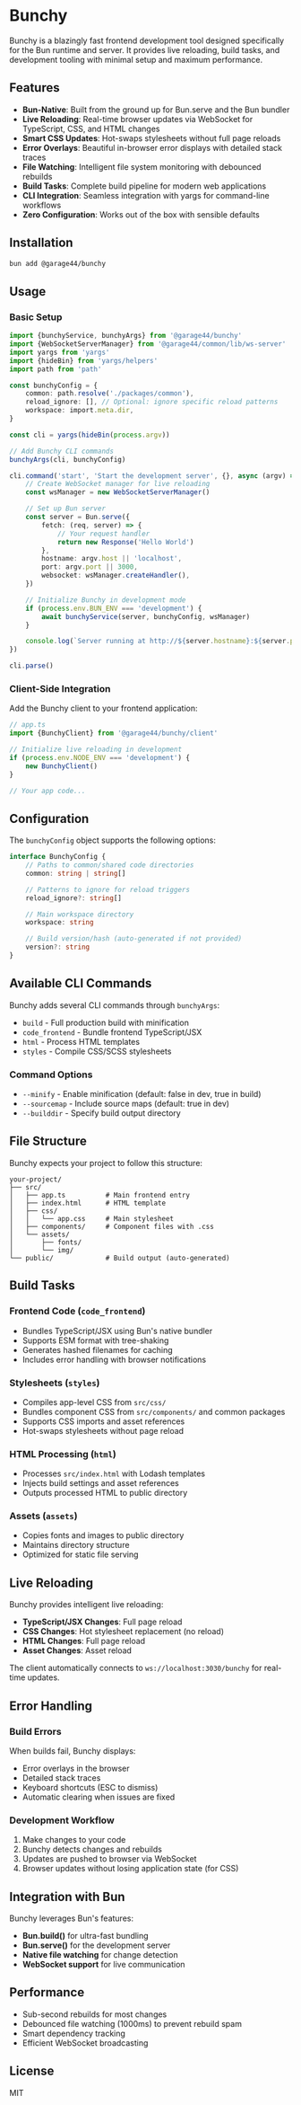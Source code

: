 # Bunchy

Bunchy is a blazingly fast frontend development tool designed specifically for the Bun runtime and server. It provides live reloading, build tasks, and development tooling with minimal setup and maximum performance.

## Features

- **Bun-Native**: Built from the ground up for Bun.serve and the Bun bundler
- **Live Reloading**: Real-time browser updates via WebSocket for TypeScript, CSS, and HTML changes
- **Smart CSS Updates**: Hot-swaps stylesheets without full page reloads
- **Error Overlays**: Beautiful in-browser error displays with detailed stack traces
- **File Watching**: Intelligent file system monitoring with debounced rebuilds
- **Build Tasks**: Complete build pipeline for modern web applications
- **CLI Integration**: Seamless integration with yargs for command-line workflows
- **Zero Configuration**: Works out of the box with sensible defaults

## Installation

```bash
bun add @garage44/bunchy
```

## Usage

### Basic Setup

```typescript
import {bunchyService, bunchyArgs} from '@garage44/bunchy'
import {WebSocketServerManager} from '@garage44/common/lib/ws-server'
import yargs from 'yargs'
import {hideBin} from 'yargs/helpers'
import path from 'path'

const bunchyConfig = {
    common: path.resolve('./packages/common'),
    reload_ignore: [], // Optional: ignore specific reload patterns
    workspace: import.meta.dir,
}

const cli = yargs(hideBin(process.argv))

// Add Bunchy CLI commands
bunchyArgs(cli, bunchyConfig)

cli.command('start', 'Start the development server', {}, async (argv) => {
    // Create WebSocket manager for live reloading
    const wsManager = new WebSocketServerManager()

    // Set up Bun server
    const server = Bun.serve({
        fetch: (req, server) => {
            // Your request handler
            return new Response('Hello World')
        },
        hostname: argv.host || 'localhost',
        port: argv.port || 3000,
        websocket: wsManager.createHandler(),
    })

    // Initialize Bunchy in development mode
    if (process.env.BUN_ENV === 'development') {
        await bunchyService(server, bunchyConfig, wsManager)
    }

    console.log(`Server running at http://${server.hostname}:${server.port}`)
})

cli.parse()
```

### Client-Side Integration

Add the Bunchy client to your frontend application:

```typescript
// app.ts
import {BunchyClient} from '@garage44/bunchy/client'

// Initialize live reloading in development
if (process.env.NODE_ENV === 'development') {
    new BunchyClient()
}

// Your app code...
```

## Configuration

The `bunchyConfig` object supports the following options:

```typescript
interface BunchyConfig {
    // Paths to common/shared code directories
    common: string | string[]

    // Patterns to ignore for reload triggers
    reload_ignore?: string[]

    // Main workspace directory
    workspace: string

    // Build version/hash (auto-generated if not provided)
    version?: string
}
```

## Available CLI Commands

Bunchy adds several CLI commands through `bunchyArgs`:

- `build` - Full production build with minification
- `code_frontend` - Bundle frontend TypeScript/JSX
- `html` - Process HTML templates
- `styles` - Compile CSS/SCSS stylesheets

### Command Options

- `--minify` - Enable minification (default: false in dev, true in build)
- `--sourcemap` - Include source maps (default: true in dev)
- `--builddir` - Specify build output directory

## File Structure

Bunchy expects your project to follow this structure:

```
your-project/
├── src/
│   ├── app.ts          # Main frontend entry
│   ├── index.html      # HTML template
│   ├── css/
│   │   └── app.css     # Main stylesheet
│   ├── components/     # Component files with .css
│   └── assets/
│       ├── fonts/
│       └── img/
└── public/             # Build output (auto-generated)
```

## Build Tasks

### Frontend Code (`code_frontend`)
- Bundles TypeScript/JSX using Bun's native bundler
- Supports ESM format with tree-shaking
- Generates hashed filenames for caching
- Includes error handling with browser notifications

### Stylesheets (`styles`)
- Compiles app-level CSS from `src/css/`
- Bundles component CSS from `src/components/` and common packages
- Supports CSS imports and asset references
- Hot-swaps stylesheets without page reload

### HTML Processing (`html`)
- Processes `src/index.html` with Lodash templates
- Injects build settings and asset references
- Outputs processed HTML to public directory

### Assets (`assets`)
- Copies fonts and images to public directory
- Maintains directory structure
- Optimized for static file serving

## Live Reloading

Bunchy provides intelligent live reloading:

- **TypeScript/JSX Changes**: Full page reload
- **CSS Changes**: Hot stylesheet replacement (no reload)
- **HTML Changes**: Full page reload
- **Asset Changes**: Asset reload

The client automatically connects to `ws://localhost:3030/bunchy` for real-time updates.

## Error Handling

### Build Errors
When builds fail, Bunchy displays:
- Error overlays in the browser
- Detailed stack traces
- Keyboard shortcuts (ESC to dismiss)
- Automatic clearing when issues are fixed

### Development Workflow
1. Make changes to your code
2. Bunchy detects changes and rebuilds
3. Updates are pushed to browser via WebSocket
4. Browser updates without losing application state (for CSS)

## Integration with Bun

Bunchy leverages Bun's features:
- **Bun.build()** for ultra-fast bundling
- **Bun.serve()** for the development server
- **Native file watching** for change detection
- **WebSocket support** for live communication

## Performance

- Sub-second rebuilds for most changes
- Debounced file watching (1000ms) to prevent rebuild spam
- Smart dependency tracking
- Efficient WebSocket broadcasting

## License

MIT